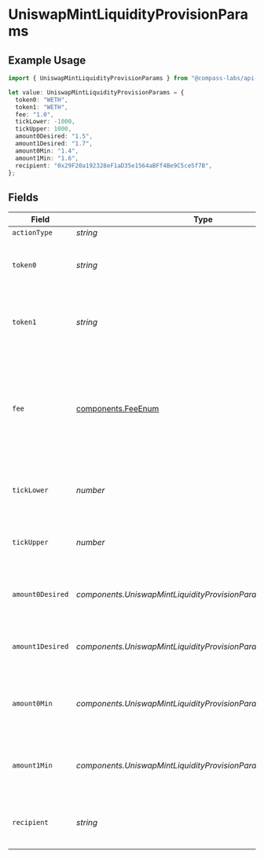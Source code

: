 # UniswapMintLiquidityProvisionParams

## Example Usage

```typescript
import { UniswapMintLiquidityProvisionParams } from "@compass-labs/api-sdk/models/components";

let value: UniswapMintLiquidityProvisionParams = {
  token0: "WETH",
  token1: "WETH",
  fee: "1.0",
  tickLower: -1000,
  tickUpper: 1000,
  amount0Desired: "1.5",
  amount1Desired: "1.7",
  amount0Min: "1.4",
  amount1Min: "1.6",
  recipient: "0x29F20a192328eF1aD35e1564aBFf4Be9C5ce5f7B",
};
```

## Fields

| Field                                                                                    | Type                                                                                     | Required                                                                                 | Description                                                                              | Example                                                                                  |
| ---------------------------------------------------------------------------------------- | ---------------------------------------------------------------------------------------- | ---------------------------------------------------------------------------------------- | ---------------------------------------------------------------------------------------- | ---------------------------------------------------------------------------------------- |
| `actionType`                                                                             | *string*                                                                                 | :heavy_minus_sign:                                                                       | N/A                                                                                      |                                                                                          |
| `token0`                                                                                 | *string*                                                                                 | :heavy_check_mark:                                                                       | The symbol or address of the first token in the pair.                                    | WETH                                                                                     |
| `token1`                                                                                 | *string*                                                                                 | :heavy_check_mark:                                                                       | The symbol or address of the second token in the pair.                                   | WETH                                                                                     |
| `fee`                                                                                    | [components.FeeEnum](../../models/components/feeenum.md)                                 | :heavy_check_mark:                                                                       | The transaction fee of a Uniswap pool in bips.<br/><br/>Uniswap supports 4 different fee levels. |                                                                                          |
| `tickLower`                                                                              | *number*                                                                                 | :heavy_check_mark:                                                                       | The lower tick of the range to mint the position in                                      | -1000                                                                                    |
| `tickUpper`                                                                              | *number*                                                                                 | :heavy_check_mark:                                                                       | The upper tick of the range to mint the position in                                      | 1000                                                                                     |
| `amount0Desired`                                                                         | *components.UniswapMintLiquidityProvisionParamsAmount0Desired*                           | :heavy_check_mark:                                                                       | The desired amount of the first token to deposit                                         | 1.5                                                                                      |
| `amount1Desired`                                                                         | *components.UniswapMintLiquidityProvisionParamsAmount1Desired*                           | :heavy_check_mark:                                                                       | The desired amount of the second token to deposit                                        | 1.7                                                                                      |
| `amount0Min`                                                                             | *components.UniswapMintLiquidityProvisionParamsAmount0Min*                               | :heavy_check_mark:                                                                       | The minimum amount of the first token to deposit                                         | 1.4                                                                                      |
| `amount1Min`                                                                             | *components.UniswapMintLiquidityProvisionParamsAmount1Min*                               | :heavy_check_mark:                                                                       | The minimum amount of the second token to deposit                                        | 1.6                                                                                      |
| `recipient`                                                                              | *string*                                                                                 | :heavy_minus_sign:                                                                       | The address that will receive the LP tokens                                              | 0x29F20a192328eF1aD35e1564aBFf4Be9C5ce5f7B                                               |